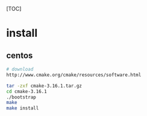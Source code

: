 
[TOC]

#  install

## centos

```bash
# download
http://www.cmake.org/cmake/resources/software.html

tar -zxf cmake-3.16.1.tar.gz
cd cmake-3.16.1
./bootstrap
make
make install

```
